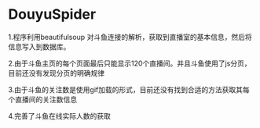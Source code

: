 # DouyuSpider
1.程序利用beautifulsoup 对斗鱼连接的解析，获取到直播室的基本信息，然后将信息写入到数据库。

2.由于斗鱼主页的每个页面最后只能显示120个直播间。并且斗鱼使用了js分页，目前还没有发现分页的明确规律

3.由于斗鱼的关注数是使用gif加载的形式，目前还没有找到合适的方法获取其每个直播间的关注数信息

4.完善了斗鱼在线实际人数的获取
